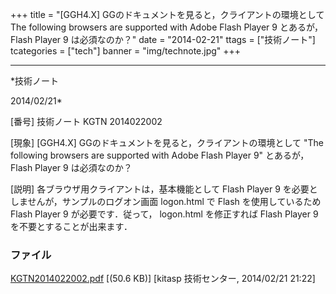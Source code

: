 ﻿+++
title = "[GGH4.X] GGのドキュメントを見ると，クライアントの環境として The following browsers are supported with Adobe Flash Player 9 とあるが， Flash Player 9 は必須なのか？"
date = "2014-02-21"
ttags = ["技術ノート"]
tcategories = ["tech"]
banner = "img/technote.jpg"
+++

-----------------------------------------------------------------------------------------------------------------------------

*技術ノート

2014/02/21*


[番号]
技術ノート KGTN 2014022002

[現象]
[GGH4.X] GGのドキュメントを見ると，クライアントの環境として "The
following browsers are supported with Adobe Flash Player 9" とあるが，
Flash Player 9 は必須なのか？

[説明]
各ブラウザ用クライアントは，基本機能として Flash Player 9
を必要としませんが，サンプルのログオン画面 logon.html で Flash
を使用しているため Flash Player 9 が必要です．従って， logon.html
を修正すれば Flash Player 9 を不要とすることが出来ます．


### ファイル





[KGTN2014022002.pdf](http://techreport.kitasp.net/attachments/download/1592/KGTN2014022002.pdf)
 [(50.6 KB)] [kitasp 技術センター, 2014/02/21
21:22]
